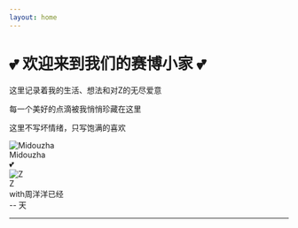 ```yaml
---
layout: home
---
```


<div class="home-intro">
  <h1>💕 欢迎来到我们的赛博小家 💕</h1>
  <p>这里记录着我的生活、想法和对Z的无尽爱意</p>
  <p>每一个美好的点滴被我悄悄珍藏在这里</p>
  <p>这里不写坏情绪，只写饱满的喜欢</p>
  <!-- 情侣头像 -->
  <div class="couple-avatars">
    <div class="avatar-container" onclick="showBubble('midouzha')">
      <img src="{{ '/assets/sheep_head.webp' | relative_url }}" alt="Midouzha" class="avatar-img">
      <div class="avatar-label">Midouzha</div>
      <!-- 气泡容器 -->
      <div id="bubble-midouzha" class="speech-bubble midouzha-bubble"></div>
    </div>
    <div class="love-heart">💕</div>
    <div class="avatar-container" onclick="showBubble('z')">
      <img src="{{ '/assets/z_con.jpg' | relative_url }}" alt="Z" class="avatar-img">
      <div class="avatar-label">Z</div>
      <!-- 气泡容器 -->
      <div id="bubble-z" class="speech-bubble z-bubble"></div>
    </div>
  </div>
  
  <!-- 倒计时小工具 -->
  <div class="countdown-widget">
    <div class="countdown-title">with周洋洋已经</div>
    <div id="countdown-days" class="countdown-days">-- 天</div>
  </div>
</div>

<script>
// 纯前端倒计时，Jekyll+GitHub Pages兼容
function updateCountdown() {
  var startDate = new Date('2025-05-26T00:00:00');
  var now = new Date();
  var diffTime = now - startDate;
  var days = Math.floor(diffTime / (1000 * 60 * 60 * 24));
  document.getElementById('countdown-days').textContent = days + ' 天';
}
updateCountdown();
setInterval(updateCountdown, 60 * 60 * 1000);

// 气泡特效功能
var midouzhaTexts = ['姐姐~', '喜欢姐姐~', '姐姐最漂亮啦💕', '好想姐姐', '求求姐姐啦'];
var zTexts = ['老公', '嘻嘻', '好嘟💕', '嗯哼~', '哼哼哼'];

function showBubble(target) {
  var bubbleId = 'bubble-' + target;
  var bubble = document.getElementById(bubbleId);
  var texts = target === 'midouzha' ? midouzhaTexts : zTexts;
  var avatarContainer = bubble.parentElement;
  
  // 随机选择文字
  var randomText = texts[Math.floor(Math.random() * texts.length)];
  
  // 设置气泡文字
  bubble.textContent = randomText;
  
  // 添加头像点击反馈效果
  avatarContainer.style.transform = 'scale(0.95)';
  setTimeout(function() {
    avatarContainer.style.transform = '';
  }, 150);
  
  // 显示气泡
  bubble.classList.add('show');
  
  // 1.5秒后隐藏气泡（稍微延长显示时间）
  setTimeout(function() {
    bubble.classList.remove('show');
  }, 1500);
}
</script>

---
